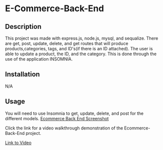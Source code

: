 # E-Commerce-Back-End

## Description

This project was made with express.js, node.js, mysql, and sequalize. There are get, post, update, delete, and get routes that will produce products,categories, tags, and ID's(if there is an ID attached). The user is able to update a product, the ID, and the category. This is done through the use of the application INSOMNIA. 

## Installation
N/A

## Usage
You will need to use Insomnia to get, update, delete, and post for the different models. 
[Ecommerce Back End Screenshot](<images/Ecommerce BackEnd.png>)

Click the link for a video walkthrough demonstration of the Ecommerce-Back-End project.

[Link to Video](https://bootcampspot.instructuremedia.com/embed/a4b2366b-aade-4d70-b32c-e8761f72dac1)